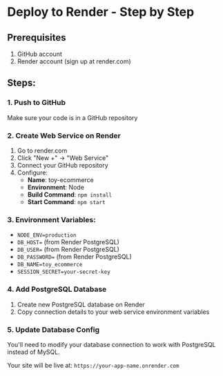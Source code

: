 # Deploy to Render - Step by Step

## Prerequisites
1. GitHub account
2. Render account (sign up at render.com)

## Steps:

### 1. Push to GitHub
Make sure your code is in a GitHub repository

### 2. Create Web Service on Render
1. Go to render.com
2. Click "New +" → "Web Service"
3. Connect your GitHub repository
4. Configure:
   - **Name**: toy-ecommerce
   - **Environment**: Node
   - **Build Command**: `npm install`
   - **Start Command**: `npm start`

### 3. Environment Variables:
- `NODE_ENV=production`
- `DB_HOST=` (from Render PostgreSQL)
- `DB_USER=` (from Render PostgreSQL)
- `DB_PASSWORD=` (from Render PostgreSQL)
- `DB_NAME=toy_ecommerce`
- `SESSION_SECRET=your-secret-key`

### 4. Add PostgreSQL Database
1. Create new PostgreSQL database on Render
2. Copy connection details to your web service environment variables

### 5. Update Database Config
You'll need to modify your database connection to work with PostgreSQL instead of MySQL.

Your site will be live at: `https://your-app-name.onrender.com`